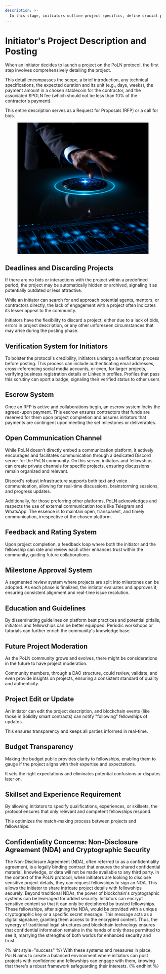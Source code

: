 ```yaml
---
description: >-
  In this stage, initiators outline project specifics, define crucial parameters, tackle potential confidentiality issues, and establish a foundation for successful engagements within the PoLN ecosystem.
---
```


# Initiator's Project Description and Posting

When an initiator decides to launch a project on the PoLN protocol, the first step involves comprehensively detailing the project.

This detail encompasses the scope, a brief introduction, any technical specifications, the expected duration and its unit (e.g., days, weeks), the payment amount in a chosen stablecoin for the contractor, and the associated $POLN fee (which should not be less than 10% of the contractor's payment).&#x20;

This entire description serves as a Request for Proposals (RFP) or a call for bids.

<figure><img src="../../.gitbook/assets/initiator_start.png" alt="" width="563"><figcaption></figcaption></figure>

## Deadlines and Discarding Projects

If there are no bids or interactions with the project within a predefined period, the project may be automatically hidden or archived, signaling it as potentially outdated or less attractive.&#x20;

While an initiator can search for and approach potential agents, mentors, or contractors directly, the lack of engagement with a project often indicates its lesser appeal to the community.&#x20;

Initiators have the flexibility to discard a project, either due to a lack of bids, errors in project description, or any other unforeseen circumstances that may arise during the posting phase.

## Verification System for Initiators

To bolster the protocol's credibility, initiators undergo a verification process before posting. This process can include authenticating email addresses, cross-referencing social media accounts, or even, for larger projects, verifying business registration details or LinkedIn profiles. Profiles that pass this scrutiny can sport a badge, signaling their verified status to other users.

## Escrow System

Once an RFP is active and collaborations begin, an escrow system locks the agreed-upon payment. This escrow ensures contractors that funds are reserved for them upon project completion and assures initiators that payments are contingent upon meeting the set milestones or deliverables.

## Open Communication Channel

While PoLN doesn't directly embed a communication platform, it actively encourages and facilitates communication through a dedicated Discord server for the PoLN community. On this server, initiators and fellowships can create private channels for specific projects, ensuring discussions remain organized and relevant.&#x20;

Discord's robust infrastructure supports both text and voice communication, allowing for real-time discussions, brainstorming sessions, and progress updates.&#x20;

Additionally, for those preferring other platforms, PoLN acknowledges and respects the use of external communication tools like Telegram and WhatsApp. The essence is to maintain open, transparent, and timely communication, irrespective of the chosen platform.

## Feedback and Rating System

Upon project completion, a feedback loop where both the initiator and the fellowship can rate and review each other enhances trust within the community, guiding future collaborations.

## Milestone Approval System

A segmented review system where projects are split into milestones can be adopted. As each phase is finalized, the initiator evaluates and approves it, ensuring consistent alignment and real-time issue resolution.

## Education and Guidelines

By disseminating guidelines on platform best practices and potential pitfalls, initiators and fellowships can be better equipped. Periodic workshops or tutorials can further enrich the community's knowledge base.

## Future Project Moderation

As the PoLN community grows and evolves, there might be considerations in the future to have project moderation.&#x20;

Community members, through a DAO structure, could review, validate, and even provide insights on projects, ensuring a consistent standard of quality and authenticity.

## Project Edit or Update

An initiator can edit the project description, and blockchain events (like those in Solidity smart contracts) can notify "following" fellowships of updates.&#x20;

This ensures transparency and keeps all parties informed in real-time.

## Budget Transparency

Making the budget public provides clarity to fellowships, enabling them to gauge if the project aligns with their expertise and expectations.&#x20;

It sets the right expectations and eliminates potential confusions or disputes later on.

## Skillset and Experience Requirement

By allowing initiators to specify qualifications, experiences, or skillsets, the protocol ensures that only relevant and competent fellowships respond.&#x20;

This optimizes the match-making process between projects and fellowships.

## Confidentiality Concerns: Non-Disclosure Agreement (NDA) and Cryptographic Security

The Non-Disclosure Agreement (NDA), often referred to as a confidentiality agreement, is a legally binding contract that ensures the shared confidential material, knowledge, or data will not be made available to any third party. In the context of the PoLN protocol, when initiators are looking to disclose sensitive project details, they can request fellowships to sign an NDA. This allows the initiator to share intricate project details with fellowships securely. Beyond traditional NDAs, the power of blockchain's cryptographic systems can be leveraged for added security. Initiators can encrypt sensitive content so that it can only be deciphered by trusted fellowships. These fellowships, after signing the NDA, would be provided with a unique cryptographic key or a specific secret message. This message acts as a digital signature, granting them access to the encrypted content. Thus, the synergy of traditional legal structures and blockchain technology ensures that confidential information remains in the hands of only those permitted to see it, marrying the strengths of both worlds for enhanced security and trust.

{% hint style="success" %}
With these systems and measures in place, PoLN aims to create a balanced environment where initiators can post projects with confidence and fellowships can engage with them, knowing that there's a robust framework safeguarding their interests.
{% endhint %}
